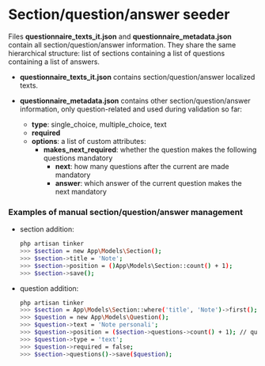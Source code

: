 # Section/question/answer seeder

Files **questionnaire_texts_it.json** and **questionnaire_metadata.json** contain all section/question/answer information.
They share the same hierarchical structure: list of sections containing a list of questions containing a list of answers.

 * **questionnaire_texts_it.json** contains section/question/answer localized texts.

 * **questionnaire_metadata.json** contains other section/question/answer information, only question-related
and used during validation so far:

    - **type**: single_choice, multiple_choice, text
    - **required**
    - **options**: a list of custom attributes:
      - **makes_next_required**: whether the question makes the following questions mandatory
        - **next**: how many questions after the current are made mandatory
        - **answer**: which answer of the current question makes the next mandatory

### Examples of manual section/question/answer management

 * section addition:
    ```bash
    php artisan tinker
    >>> $section = new App\Models\Section();
    >>> $section->title = 'Note';
    >>> $section->position = ()App\Models\Section::count() + 1);
    >>> $section->save();
    ```
* question addition:
    ```bash
    php artisan tinker
    >>> $section = App\Models\Section::where('title', 'Note')->first();
    >>> $question = new App\Models\Question();
    >>> $question->text = 'Note personali';
    >>> $question->position = ($section->questions->count() + 1); // question is appended to section
    >>> $question->type = 'text';
    >>> $question->required = false;
    >>> $section->questions()->save($question);
    ```